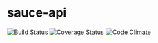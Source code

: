 sauce-api
=========

[![Build Status](https://travis-ci.org/joemasilotti/sauce-api.png?branch=master)](https://travis-ci.org/joemasilotti/sauce-api)
[![Coverage Status](https://coveralls.io/repos/joemasilotti/sauce-api/badge.png?branch=master)](https://coveralls.io/r/joemasilotti/sauce-api?branch=master)
[![Code Climate](https://codeclimate.com/github/joemasilotti/sauce-api.png)](https://codeclimate.com/github/joemasilotti/sauce-api)